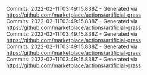 Commits: 2022-02-11T03:49:15.838Z - Generated via https://github.com/marketplace/actions/artificial-grass
<br>
Commits: 2022-02-11T03:49:15.838Z - Generated via https://github.com/marketplace/actions/artificial-grass
<br>
Commits: 2022-02-11T03:49:15.838Z - Generated via https://github.com/marketplace/actions/artificial-grass
<br>
Commits: 2022-02-11T03:49:15.838Z - Generated via https://github.com/marketplace/actions/artificial-grass
<br>
Commits: 2022-02-11T03:49:15.838Z - Generated via https://github.com/marketplace/actions/artificial-grass
<br>

